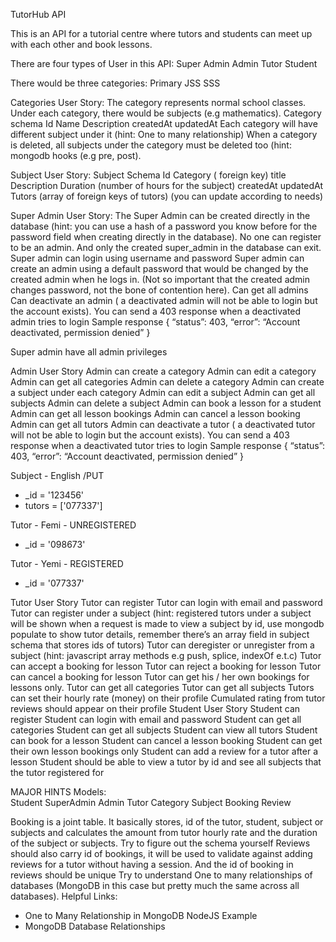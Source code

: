 TutorHub API

This is an API for a tutorial centre where tutors and students can meet up with each other and book lessons.

There are four types of User in this API:
Super Admin
Admin
Tutor
Student

There would be three categories:
Primary
JSS
SSS

Categories User Story:
The category represents normal school classes. Under each category, there would be subjects (e.g mathematics).
Category schema
Id
Name
Description
createdAt
updatedAt
Each category will have different subject under it (hint: One to many relationship)
When a category is deleted, all subjects under the category must be deleted too (hint: mongodb hooks (e.g pre, post).

Subject User Story:
Subject Schema
Id
Category ( foreign key)
title
Description
Duration (number of hours for the subject)
createdAt
updatedAt
Tutors (array of foreign keys of tutors)
(you can update according to needs)

Super Admin User Story:
The Super Admin can be created directly in the database (hint: you can use a hash of a password you know before for the password field when creating directly in the database).
No one can register to be an admin. And only the created super_admin in the database can exit.
Super admin can login using username and password
Super admin can create an admin using a default password that would be changed by the created admin when he logs in. (Not so important that the created admin changes password, not the bone of contention here).
Can get all admins
Can deactivate an admin ( a deactivated admin will not be able to login but the account exists). You can send a 403 response when a deactivated admin tries to login
Sample response
{
“status”: 403,
“error”: “Account deactivated, permission denied”
}

Super admin have all admin privileges

Admin User Story
Admin can create a category
Admin can edit a category
Admin can get all categories
Admin can delete a category
Admin can create a subject under each category
Admin can edit a subject
Admin can get all subjects
Admin can delete a subject
Admin can book a lesson for a student
Admin can get all lesson bookings
Admin can cancel a lesson booking
Admin can get all tutors
Admin can deactivate a tutor ( a deactivated tutor will not be able to login but the account exists). You can send a 403 response when a deactivated tutor tries to login
Sample response
{
“status”: 403,
“error”: “Account deactivated, permission denied”
}

Subject - English /PUT

-   \_id = '123456'
-   tutors = ['077337']

Tutor - Femi - UNREGISTERED

-   \_id = '098673'

Tutor - Yemi - REGISTERED

-   \_id = '077337'

Tutor User Story
Tutor can register
Tutor can login with email and password
Tutor can register under a subject (hint: registered tutors under a subject will be shown when a request is made to view a subject by id, use mongodb populate to show tutor details, remember there’s an array field in subject schema that stores ids of tutors)
Tutor can deregister or unregister from a subject (hint: javascript array methods e.g push, splice, indexOf e.t.c)
Tutor can accept a booking for lesson
Tutor can reject a booking for lesson
Tutor can cancel a booking for lesson
Tutor can get his / her own bookings for lessons only.
Tutor can get all categories
Tutor can get all subjects
Tutors can set their hourly rate (money) on their profile
Cumulated rating from tutor reviews should appear on their profile
Student User Story
Student can register
Student can login with email and password
Student can get all categories
Student can get all subjects
Student can view all tutors
Student can book for a lesson
Student can cancel a lesson booking
Student can get their own lesson bookings only
Student can add a review for a tutor after a lesson
Student should be able to view a tutor by id and see all subjects that the tutor registered for

MAJOR HINTS
Models:  
Student
SuperAdmin
Admin
Tutor
Category
Subject
Booking
Review

Booking is a joint table. It basically stores, id of the tutor, student, subject or subjects and calculates the amount from tutor hourly rate and the duration of the subject or subjects. Try to figure out the schema yourself
Reviews should also carry id of bookings, it will be used to validate against adding reviews for a tutor without having a session. And the id of booking in reviews should be unique
Try to understand One to many relationships of databases (MongoDB in this case but pretty much the same across all databases).
Helpful Links:

-   One to Many Relationship in MongoDB NodeJS Example
-   MongoDB Database Relationships
